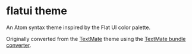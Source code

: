 # flatui theme

An Atom syntax theme inspired by the Flat UI color palette.

Originally converted from the [TextMate](https://github.com/JacksonGariety/Toy-Chest-Theme)
theme using the [TextMate bundle converter](http://atom.io/docs/latest/converting-a-text-mate-theme).
